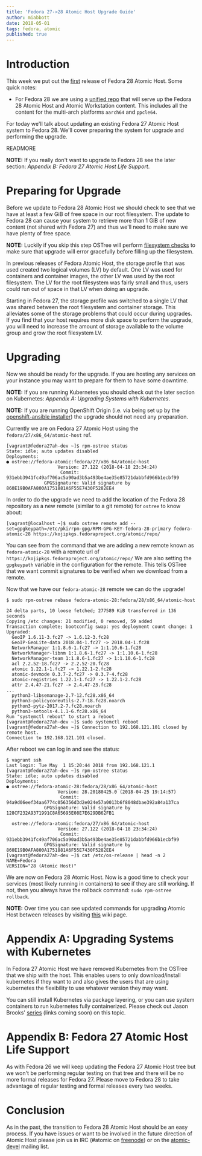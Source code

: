 ```yaml
---
title: 'Fedora 27->28 Atomic Host Upgrade Guide'
author: miabbott
date: 2018-05-01
tags: fedora, atomic
published: true
---
```



# Introduction

This week we put out the [first](https://lists.projectatomic.io/projectatomic-archives/atomic-devel/2018-May/msg00001.html)
release of Fedora 28 Atomic Host. Some quick notes:

- For Fedora 28 we are using a [unified repo](https://lists.projectatomic.io/projectatomic-archives/atomic-devel/2018-March/msg00012.html)
  that will serve up the Fedora 28 Atomic Host and Atomic Workstation
  content.  This includes all the content for the multi-arch platforms
  `aarch64` and `ppcle64`.

For today we'll talk about updating an existing Fedora 27 Atomic Host
system to Fedora 28. We'll cover preparing the system for upgrade and
performing the upgrade.

READMORE

**NOTE:** If you really don't want to upgrade to Fedora 28 see the
          later section: *Appendix B: Fedora 27 Atomic Host Life Support*.

# Preparing for Upgrade

Before we update to Fedora 28 Atomic Host we should check to
see that we have at least a few GiB of free space in our root
filesystem. The update to Fedora 28 can cause your system to
retrieve more than 1 GiB of new content (not shared with Fedora
27) and thus we'll need to make sure we have plenty of free space.

**NOTE:** Luckily if you skip this step OSTree will perform
          [filesystem checks](https://github.com/ostreedev/ostree/pull/987)
          to make sure that upgrade will error gracefully before filling
          up the filesystem.

In previous releases of Fedora Atomic Host, the storage profile that was
used created two logical volumes (LV) by default.  One LV was used for
containers and container images, the other LV was used by the root
filesystem.  The LV for the root filesystem was fairly small and thus,
users could run out of space in that LV when doing an upgrade.

Starting in Fedora 27, the storage profile was switched to a single LV
that was shared between the root filesystem and container storage. This
alleviates some of the storage problems that could occur during upgrades.
If you find that your host requires more disk space to perform the
upgrade, you will need to increase the amount of storage available to
the volume group and grow the root filesystem LV.

# Upgrading

Now we should be ready for the upgrade. If you are hosting any services
on your instance you may want to prepare for them to have some downtime.

**NOTE:** If you are running Kubernetes you should check out the later
          section on Kubernetes: *Appendix A: Upgrading Systems with Kubernetes*.

**NOTE:** If you are running OpenShift Origin (i.e. via being set up
          by the
          [openshift-ansible installer](http://www.projectatomic.io/blog/2016/12/part1-install-origin-on-f25-atomic-host/))
          the upgrade should not need any preparation.

Currently we are on Fedora 27 Atomic Host using the
`fedora/27/x86_64/atomic-host` ref.

```nohighlight
[vagrant@fedora27ah-dev ~]$ rpm-ostree status
State: idle; auto updates disabled
Deployments:
● ostree://fedora-atomic:fedora/27/x86_64/atomic-host
                   Version: 27.122 (2018-04-18 23:34:24)
                    Commit: 931ebb3941fc49af706ac5a90ad3b5a493be4ae35e85721dabbfd966b1ecbf99
              GPGSignature: Valid signature by 860E19B0AFA800A1751881A6F55E7430F5282EE4
```


In order to do the upgrade we need to add the location of
the Fedora 28 repository as a new remote (similar to a
git remote) for `ostree` to know about:

```nohighlight
[vagrant@localhost ~]$ sudo ostree remote add --set=gpgkeypath=/etc/pki/rpm-gpg/RPM-GPG-KEY-fedora-28-primary fedora-atomic-28 https://kojipkgs.fedoraproject.org/atomic/repo/
```

You can see from the command that we are adding a new remote known as
`fedora-atomic-28` with a remote url of `https://kojipkgs.fedoraproject.org/atomic/repo/`
We are also setting the `gpgkeypath` variable in the configuration for
the remote. This tells OSTree that we want commit signatures to be
verified when we download from a remote.

Now that we have our `fedora-atomic-28` remote we can do the upgrade!

```nohighlight
$ sudo rpm-ostree rebase fedora-atomic-28:fedora/28/x86_64/atomic-host

24 delta parts, 10 loose fetched; 277589 KiB transferred in 136 seconds
Copying /etc changes: 21 modified, 0 removed, 59 added
Transaction complete; bootconfig swap: yes deployment count change: 1
Upgraded:
  GeoIP 1.6.11-3.fc27 -> 1.6.12-3.fc28
  GeoIP-GeoLite-data 2018.04-1.fc27 -> 2018.04-1.fc28
  NetworkManager 1:1.8.6-1.fc27 -> 1:1.10.6-1.fc28
  NetworkManager-libnm 1:1.8.6-1.fc27 -> 1:1.10.6-1.fc28
  NetworkManager-team 1:1.8.6-1.fc27 -> 1:1.10.6-1.fc28
  acl 2.2.52-18.fc27 -> 2.2.52-20.fc28
  atomic 1.22.1-1.fc27 -> 1.22.1-2.fc28
  atomic-devmode 0.3.7-2.fc27 -> 0.3.7-4.fc28
  atomic-registries 1.22.1-1.fc27 -> 1.22.1-2.fc28
  attr 2.4.47-21.fc27 -> 2.4.47-23.fc28
...
  python3-libsemanage-2.7-12.fc28.x86_64
  python3-policycoreutils-2.7-18.fc28.noarch
  python3-pytz-2017.2-7.fc28.noarch
  python3-setools-4.1.1-6.fc28.x86_64
Run "systemctl reboot" to start a reboot
[vagrant@fedora27ah-dev ~]$ sudo systemctl reboot
[vagrant@fedora27ah-dev ~]$ Connection to 192.168.121.101 closed by remote host.
Connection to 192.168.121.101 closed.
```

After reboot we can log in and see the status:

```nohighlight
$ vagrant ssh
Last login: Tue May  1 15:20:44 2018 from 192.168.121.1
[vagrant@fedora27ah-dev ~]$ rpm-ostree status
State: idle; auto updates disabled
Deployments:
● ostree://fedora-atomic-28:fedora/28/x86_64/atomic-host
                   Version: 28.20180425.0 (2018-04-25 19:14:57)
                    Commit: 94a9d06eef34aa6774c056356d3d2e024e57a0013b6f8048dbae392a84a137ca
              GPGSignature: Valid signature by 128CF232A9371991C8A65695E08E7E629DB62FB1

  ostree://fedora-atomic:fedora/27/x86_64/atomic-host
                   Version: 27.122 (2018-04-18 23:34:24)
                    Commit: 931ebb3941fc49af706ac5a90ad3b5a493be4ae35e85721dabbfd966b1ecbf99
              GPGSignature: Valid signature by 860E19B0AFA800A1751881A6F55E7430F5282EE4
[vagrant@fedora27ah-dev ~]$ cat /etc/os-release | head -n 2
NAME=Fedora
VERSION="28 (Atomic Host)"
```

We are now on Fedora 28 Atomic Host. Now is a good time to check your
services (most likely running in containers) to see if they are still
working. If not, then you always have the rollback command: `sudo
rpm-ostree rollback`.

**NOTE:** Over time you can see updated commands for upgrading Atomic
          Host between releases by visiting [this](https://fedoraproject.org/wiki/Atomic_Host_upgrade)
          wiki page.

# Appendix A: Upgrading Systems with Kubernetes

In Fedora 27 Atomic Host we have removed Kubernetes from the OSTree
that we ship with the host. This enables users to only download/install
kubernetes if they want to and also gives the users that are using
kubernetes the flexibility to use whatever version they may want.

You can still install Kubernetes via package layering, or you can use
system containers to run kubernetes fully containerized. Please check
out Jason Brooks' [series](link) (links coming soon) on this topic.

# Appendix B: Fedora 27 Atomic Host Life Support

As with Fedora 26 we will keep updating the Fedora 27 Atomic Host tree
but we won't be performing regular testing on that tree and there will
be no more formal releases for Fedora 27. Please move to Fedora 28 to
take advantage of regular testing and formal releases every two weeks.

# Conclusion

As in the past, the transition to Fedora 28 Atomic Host should be an
easy process. If you have issues or want to be involved in the future
direction of Atomic Host please join us in IRC (#atomic on
[freenode](https://freenode.net/)) or on the
[atomic-devel](https://lists.projectatomic.io/mailman/listinfo/atomic-devel)
mailing list.

